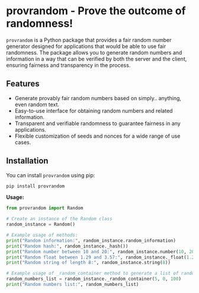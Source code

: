 provrandom - Prove the outcome of randomness!
===================================================================

`provrandom` is a Python package that provides a fair random number generator designed for applications that would be able to use fair randomness. The package allows you to generate random numbers and information in a way that can be verified by both the server and the client, ensuring fairness and transparency in the process.

Features
--------

- Generate provably fair random numbers based on simply.. anything, even random text.
- Easy-to-use interface for obtaining random numbers and related information.
- Transparent and verifiable randomness to guarantee fairness in any applications.
- Flexible customization of seeds and nonces for a wide range of use cases.

Installation
------------

You can install `provrandom` using pip:

```bash
pip install provrandom
```

**Usage:**
```python
from provrandom import Random

# Create an instance of the Random class
random_instance = Random()

# Example usage of methods:
print("Random information:", random_instance.random_information)
print("Random hash:", random_instance._hash())
print("Random number between 10 and 20:", random_instance.number(10, 20))
print("Random float between 1.29 and 3.57:", random_instance._float(1.29, 3.57))
print("Random string of length 8:", random_instance.string(8))

# Example usage of _random_container method to generate a list of random numbers
random_numbers_list = random_instance._random_container(5, 0, 100)
print("Random numbers list:", random_numbers_list)

```